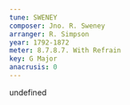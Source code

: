 ```yaml
---
tune: SWENEY
composer: Jno. R. Sweney
arranger: R. Simpson
year: 1792-1872
meter: 8.7.8.7. With Refrain
key: G Major
anacrusis: 0
---
```

undefined